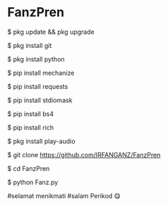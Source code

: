 # FanzPren
$ pkg update && pkg upgrade

$ pkg install git

$ pkg install python

$ pip install mechanize

$ pip install requests

$ pip install stdiomask

$ pip install bs4

$ pip install rich

$ pkg install play-audio

$ git clone https://github.com/IRFANGANZ/FanzPren

$ cd FanzPren

$ python Fanz.py


#selamat menikmati
#salam Perikod 😋
